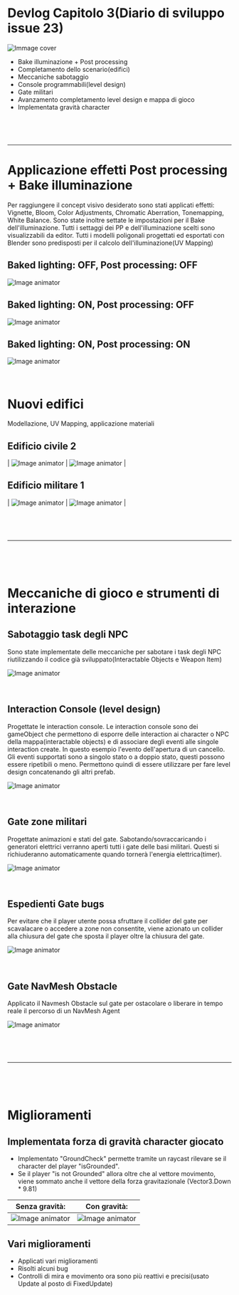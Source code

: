 # Devlog Capitolo 3(Diario di sviluppo issue 23)

![Immage cover](VergeltungCoverIssue.png)
- Bake illuminazione + Post processing
- Completamento dello scenario(edifici)
- Meccaniche sabotaggio
- Console programmabili(level design)
- Gate militari
- Avanzamento completamento level design e mappa di gioco
- Implementata gravità character

<p>&nbsp;</p>
<p>&nbsp;</p>

---

# Applicazione effetti Post processing + Bake illuminazione
Per raggiungere il concept visivo desiderato sono stati applicati effetti: Vignette, Bloom, Color Adjustments, Chromatic Aberration, Tonemapping, White Balance. Sono state inoltre settate le impostazioni per il Bake dell'illuminazione. Tutti i settaggi dei PP e dell'illuminazione scelti sono visualizzabili da editor. Tutti i modelli poligonali progettati ed esportati con Blender sono predisposti per il calcolo dell'illuminazione(UV Mapping)

## Baked lighting: OFF, Post processing: OFF
![Image animator](bakeOffNoPostProcessing.png)

## Baked lighting: ON, Post processing: OFF
![Image animator](VergeltungNoPostProcessing.png)

## Baked lighting: ON, Post processing: ON
![Image animator](VergeltungPostProcessing.png)

<p>&nbsp;</p>

# Nuovi edifici
Modellazione, UV Mapping, applicazione materiali

## Edificio civile 2
| ![Image animator](newBuilding1.png) | ![Image animator](newBuilding2.png) |

## Edificio militare 1
| ![Image animator](militarBuilding1.png) | ![Image animator](militarBuilding2.png) |




<p>&nbsp;</p>
<p>&nbsp;</p>

---

<p>&nbsp;</p>
<p>&nbsp;</p>



# Meccaniche di gioco e strumenti di interazione
## Sabotaggio task degli NPC
Sono state implementate delle meccaniche per sabotare i task degli NPC riutilizzando il codice già sviluppato(Interactable Objects e Weapon Item)

![Image animator](VergeltungSabotage.gif)


<p>&nbsp;</p>

## Interaction Console (level design)
Progettate le interaction console. Le interaction console sono dei gameObject che permettono di esporre delle interaction ai character o NPC della mappa(interactable objects) e di associare degli eventi alle singole interaction create. In questo esempio l'evento dell'apertura di un cancello.
Gli eventi supportati sono a singolo stato o a doppio stato, questi possono essere ripetibili o meno. Permettono quindi di essere utilizzare per fare level design concatenando gli altri prefab.

![Image animator](interactionConsole.png)

<p>&nbsp;</p>

## Gate zone militari
Progettate animazioni e stati del gate.
Sabotando/sovraccaricando i generatori elettrici verranno aperti tutti i gate delle basi militari. Questi si richiuderanno automaticamente quando tornerà l'energia elettrica(timer).

![Image animator](VergeltungGate.gif)

<p>&nbsp;</p>

## Espedienti Gate bugs
Per evitare che il player utente possa sfruttare il collider del gate per scavalacare o accedere a zone non consentite, viene azionato un collider alla chiusura del gate che sposta il player oltre la chiusura del gate.

![Image animator](VergeltungSafeGate.gif)


<p>&nbsp;</p>

## Gate NavMesh Obstacle
Applicato il Navmesh Obstacle sul gate per ostacolare o liberare in tempo reale il percorso di un NavMesh Agent

![Image animator](GateNavMeshObstacle.gif)

<p>&nbsp;</p>
<p>&nbsp;</p>

---

<p>&nbsp;</p>
<p>&nbsp;</p>




# Miglioramenti

## Implementata forza di gravità character giocato
- Implementato "GroundCheck" permette tramite un raycast rilevare se il character del player "isGrounded".
- Se il player "is not Grounded" allora oltre che al vettore movimento, viene sommato anche il vettore della forza gravitazionale (Vector3.Down * 9.81)

| Senza gravità: | Con gravità: |
| ------------- |:-------------:|
| ![Image animator](VergeltungNoGravity.gif) | ![Image animator](VergeltungGravity.gif) |

## Vari miglioramenti
- Applicati vari miglioramenti
- Risolti alcuni bug
- Controlli di mira e movimento ora sono più reattivi e precisi(usato Update al posto di FixedUpdate)
